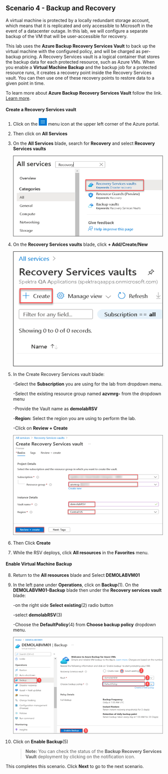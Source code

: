 ﻿## **Scenario 4 - Backup and Recovery**
A virtual machine is protected by a locally redundant storage account, which means that it is replicated and only accessible to Microsoft in the event of a datacenter outage. In this lab, we will configure a separate backup of the VM that will be user-accessible for recovery.

This lab uses the **Azure Backup Recovery Services Vault** to back up the virtual machine with the configured policy, and will be charged as per-backup pricing. A Recovery Services vault is a logical container that stores the backup data for each protected resource, such as Azure VMs. When you enable a **Virtual Machine Backup** and the backup job for a protected resource runs, it creates a recovery point inside the Recovery Services vault. You can then use one of these recovery points to restore data to a given point in time.

 To learn more about **Azure Backup Recovery Services Vault** follow the link. [Learn more](https://docs.microsoft.com/en-us/azure/backup/backup-azure-arm-vms). 

#### **Create a Recovery Services vault**

 1. Click on the ![Azure Menu](images/Hamburger.jpg) menu icon at the upper left corner of the Azure portal.
 
 2. Then click on **All Services** 
 
 3. On the **All Services** blade, search for <copy>**Recovery**</copy> and select **Recovery Services vaults**

    ![All services Recovery Service vaults](images/all-services-recovery.png)
 
 4. On the **Recovery Services vaults** blade, click **+ Add/Create/New**

    ![All services Recovery Service vaults create](images/create-recovery.png)
 
 5. In the Create Recovery Services vault blade:
 
     -Select the **Subscription** you are using for the lab from dropdown menu.
 
     -Select the existing resource group named **azvmrg-<inject key="DeploymentID" />** from the dropdown menu
 
     -Provide the Vault name as <copy>**demolabRSV**</copy>
 
     -**Region:** Select the region you are using to perform the lab.
 
     -Click on **Review + Create**
  
     ![All services Recovery Service vaults review create](images/recovery-review-create.png)

6. Then Click **Create**

7. While the RSV deploys, click **All resources** in the **Favorites** menu.

#### **Enable Virtual Machine Backup**

8. Return to the **All resources** blade and Select **DEMOLABVM01**

9. In the left pane under **Operations**, click on **Backup**(1). On the **DEMOLABVM01-Backup** blade then under the **Recovery services vault** blade:

    -on the right side **Select existing**(2) radio button 

    -select <copy>**demolabRSV**</copy>(3)

    -Choose the **DefaultPolicy**(4) from **Choose backup policy** dropdown menu.
    
     ![All services Recovery Service vaults backup](images/vm-enable-backup.png)

10. Click on **Enable Backup**(5)

    > **Note:** You can check the status of the **Backup Recovery Services Vault** deployment by clicking on the notification icon. 
    
This completes this scenario. Click **Next** to go to the next scenario.
